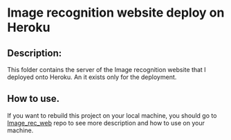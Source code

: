 # Image recognition website deploy on Heroku
## Description:
This folder contains the server of the Image recognition website that I deployed onto Heroku. An it exists only for the deployment.
## How to use.
If you want to rebuild this project on your local machine, you should go to [Image_rec_web](https://github.com/An-Nguyen-02/Image_rec_web) repo to see more description and how to use on your machine.
